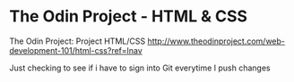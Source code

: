 # The Odin Project - HTML & CSS
The Odin Project: Project HTML/CSS
http://www.theodinproject.com/web-development-101/html-css?ref=lnav

Just checking to see if i have to sign into Git everytime I push changes